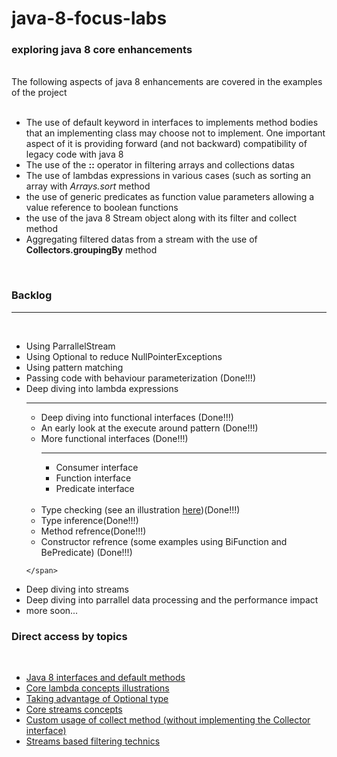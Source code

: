 # java-8-focus-labs

<h3> exploring java 8 core enhancements </h3>
<br/>
The following aspects of java 8 enhancements are covered in the examples of the project
<br/>
<br/>
<ul>
  <li>The use of default keyword in interfaces to implements method bodies that an implementing class
  may choose not to implement. One important aspect of it is providing forward (and not backward) compatibility of legacy code with java 8</li>
  <li>The use of the <b>::</b> operator in filtering arrays and collections datas </li>
  <li>The use of lambdas expressions in various cases (such as sorting an array with <i>Arrays.sort</i> method</li>
  <li>the use of generic predicates as function value parameters allowing a value reference to boolean functions</li>
  <li>the use of the java 8 Stream object along with its filter and collect method</li>
  <li>Aggregating filtered datas from a stream with the use of <b>Collectors.groupingBy</b> method</li>
</ul>
<br/>
<p>
<h3>Backlog</h3>
<hr/>
<br/>
<ul>
<li>Using ParrallelStream</li>
<li>Using Optional to reduce NullPointerExceptions</li>
<li>Using pattern matching</li>
<li>Passing code with behaviour parameterization (Done!!!)</li>
<li>
    <span>
      Deep diving into lambda expressions
      <br/>
      <hr/>
      <ul>
         <li>Deep diving into functional interfaces (Done!!!)</li>
         <li>An early look at the execute around pattern (Done!!!)</li>
         <li>More functional interfaces (Done!!!)</li>
         <hr/>
         <ul>
            <li>Consumer interface</li>
            <li>Function interface</li>
            <li>Predicate interface</li>
         </ul>
         <br/>
         <li>Type checking (see an illustration <a href='https://github.com/alainlompo/java-8-focus-labs/blob/master/doc/lambda_type_checking.png'>here</a>)(Done!!!)</li>
         <li>Type inference(Done!!!)</li>
         <li>Method refrence(Done!!!)</li>
         <li>Constructor refrence (some examples using BiFunction and BePredicate) (Done!!!)</li>
      </ul>
      
    </span>
</li>
<li>Deep diving into streams</li>
<li>Deep diving into parrallel data processing and the performance impact</li>
<li>more soon...</li>
</ul>
</p>
<p>
  <h3>Direct access by topics</h3><br/>
  <ul>
    <li><a href='https://github.com/alainlompo/java-8-focus-labs/tree/master/java8-labs-home/java8-lambdas/src/main/java/org/lompo/labs/java8/interfaces/defaultmethods'>Java 8 interfaces and default methods</a></li>
    <li><a href='https://github.com/alainlompo/java-8-focus-labs/tree/master/java8-labs-home/java8-lambdas/src/main/java/org/lompo/labs/java8/lambdas'>Core lambda concepts illustrations</a></li>
    <li><a href='https://github.com/alainlompo/java-8-focus-labs/tree/master/java8-labs-home/java8-lambdas/src/main/java/org/lompo/labs/java8/lambdas/utils'>Taking advantage of Optional type</a></li>
    <li><a href='https://github.com/alainlompo/java-8-focus-labs/tree/master/java8-labs-home/java8-lambdas/src/main/java/org/lompo/labs/java8/lambdas/streams'>Core streams concepts</a></li>
    <li><a href='https://github.com/alainlompo/java-8-focus-labs/tree/master/java8-labs-home/java8-lambdas/src/main/java/org/lompo/labs/java8/lambdas/streams/collecting'>Custom usage of collect method (without implementing the Collector interface)</a></li>
    <li><a href='https://github.com/alainlompo/java-8-focus-labs/tree/master/java8-labs-home/java8-lambdas/src/main/java/org/lompo/labs/java8/lambdas/streams/filtering'>Streams based filtering technics</a></li>
  </ul>
</p>
